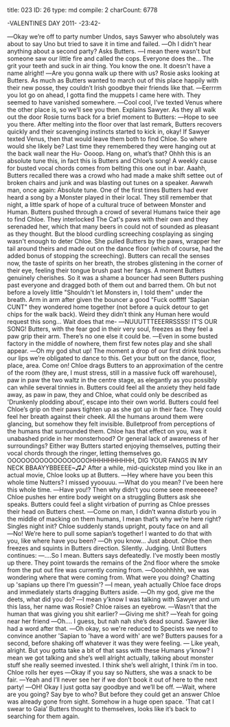 title:          023
ID:             26
type:           md
compile:        2
charCount:      6778


-VALENTINES DAY 2011-
-23:42-

―Okay we’re off to party number Undos, says Sawyer who absolutely was about to say Uno but tried to save it in time and failed.
―Oh I didn't hear anything about a second party? Asks Butters.
―I mean there wasn't but someone saw our little fire and called the cops.
Everyone does the... The grit your teeth and suck in air thing. You know the one. It doesn't have a name alright!
―Are you gonna walk up there with us? Rosie asks looking at Butters.
As much as Butters wanted to march out of this place happily with their new posse, they couldn’t Irish goodbye their friends like that.
―Eerrrm you lot go on ahead, I gotta find the muppets I came here with. They seemed to have vanished somewhere.
―Cool cool, I’ve texted Venus where the other place is, so we’ll see you then. Explains Sawyer.
As they all walk out the door Rosie turns back for a brief moment to Butters:
―Hope to see you there.
After melting into the floor over that last remark, Butters recovers quickly and their scavenging instincts started to kick in, okay! If Sawyer texted Venus, then that would leave them both to find Chloe. So where would she likely be? Last time they remembered they were hanging out at the back wall near the Hu-
Oooop. Hang on, what’s that? Ohhh this is an absolute tune this, in fact this is Butters and Chloe’s song! A weekly cause for busted vocal chords comes from belting this one out in bar. Aaahh, Butters recalled there was a crowd who had made a make shift settee out of broken chairs and junk and was blasting out tunes on a speaker. Awwwh man, once again: Absolute tune. One of the first times Butters had ever heard a song by a Monster played in their local.
They still remember that night, a little spark of hope of a cultural truce of between Monster and Human. Butters pushed through a crowd of several Humans twice their age to find Chloe. They interlocked The Cat's paws with their own and they serenaded her, which that many beers in could not of sounded as pleasant as they thought. But the blood curdling screeching cosplaying as singing wasn't enough to deter Chloe. She pulled Butters by the paws, wrapper her tail around theirs and made out on the dance floor (which of course, had the added bonus of stopping the screeching). Butters can recall the senses now, the taste of spirits on her breath, the strobes glistening in the corner of their eye, feeling their tongue brush past her fangs. A moment Butters genuinely cherishes. So it was a shame a bouncer had seen Butters pushing past everyone and dragged both of them out and barred them. Oh but not before a lovely little "Shouldn't let Monsters in, I told them" under the breath. Arm in arm after given the bouncer a good "Fuck oofffff 'Sapian CUNT" they wondered home together (not before a quick detour to get chips for the walk back).
Weird they didn’t think any Human here would request this song… Wait does that me-
―NUUUTTTEEERRSSSS! IT’S OUR SONG!
Butters, with the fear god in their very soul, freezes as they feel a paw grip their arm. There’s no one else it could be.
―Even in some busted factory in the middle of nowhere, them first few notes play and she shall appear.
―Oh my god shut up! The moment a drop of our first drink touches our lips we’re obligated to dance to this. Get your butt on the dance, floor, place, area. Come on!
Chloe drags Butters to an approximation of the centre of the room (they are, I must stress, still in a massive fuck off warehouse), paw in paw the two waltz in the centre stage, as elegantly as you possibly can while several tinnies in. Butters could feel all the anxiety they held fade away, as paw in paw, they and Chloe, what could only be described as 'Drunkenly plodding about’, escape into their own world. Butters could feel Chloe’s grip on their paws tighten up as she got up in their face. They could feel her breath against their cheek. All the humans around them were glancing, but somehow they felt invisible. Bulletproof from perceptions of the humans that surrounded them. Chloe has that effect on you, was it unabashed pride in her monsterhood? Or general lack of awareness of her surroundings? Either way Butters started enjoying themselves, putting their vocal chords through the ringer, letting themselves go.
OOOOOOOOOOOOOOOOOOHHHHHHHHHH, DIG YOUR FANGS IN MY NECK BBAAYYBBEEEE~♫♪
After a while, mid-quickstep mind you like in an actual movie, Chloe looks up at Butters.
―Hey where have you been this whole time Nutters? I missed yyoouuu.
―What do you mean? I’ve been here this whole time.
―Have you!? Then why didn’t you come seee meeeeeee?
Chloe pushes her entire body weight on a struggling Butters ask she speaks. Butters could feel a slight virbation of purring as Chloe presses their head on Butters chest.
―Come on man, I didn’t wanna disturb you in the middle of macking on them humans, I mean that’s why we’re here right? Singles night init?
Chloe suddenly stands upright, pouty face on and all
―No! We’re here to pull some sapian’s together! I wanted to do that with you, like where have you been?
―Oh you know… Just about.
Chloe then freezes and squints in Butters direction. Silently. Judging. Until Butters continues:
―….So I mean. Butters says defeatedly. I’ve mostly been mostly up there.
They point towards the remains of the 2nd floor where the smoke from the put out fire was currently coming from.
―Oooohhhhh, we was wondering where that were coming from. What were you doing? Chatting up 'sapians up there I’m guessin’?
―I mean, yeah actually
Chloe face drops and immediately starts dragging Butters aside.
―Oh my god, give me the deets, what did you do?
―I mean y'know I was talking with Sawyer and um this lass, her name was Rosie?
Chloe raises an eyebrow.
―Wasn’t that the human that was giving you shit earlier?
―Giving me shit?
―Yeah for going near her friend
―Oh…. I guess, but nah nah she’s dead sound. Sawyer like had a word after that.
―Oh okay, so we're reduced to Specists we need to convince another 'Sapian to 'have a word with' are we?
Butters pauses for a second, before shaking off whatever it was they were feeling.
― Like yeah, alright. But you gotta take a bit of that sass with these Humans y'know? I mean we got talking and she’s well alright actually, talking about monster stuff she really seemed invested. I think she’s well alright, I think i’m in too.
Chloe rolls her eyes
―Okay if you say so Nutters, she was a snack to be fair.
―Yeah and I’ll never see her if we don’t book it out of here to the next party!
―OH! Okay I just gotta say goodbye and we’ll be off.
―Wait, where are you going? Say bye to who?
But before they could get an answer Chloe was already gone from sight. Somehow in a huge open space. 'That cat I swear to Gaia’ Butters thought to themselves, looks like it’s back to searching for them again.